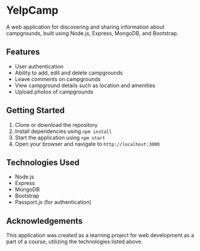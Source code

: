 # YelpCamp

A web application for discovering and sharing information about campgrounds, built using Node.js, Express, MongoDB, and Bootstrap.

## Features
- User authentication
- Ability to add, edit and delete campgrounds
- Leave comments on campgrounds
- View campground details such as location and amenities
- Upload photos of campgrounds

## Getting Started
1. Clone or download the repository
2. Install dependencies using `npm install`
3. Start the application using `npm start`
4. Open your browser and navigate to `http://localhost:3000`

## Technologies Used
- Node.js
- Express
- MongoDB
- Bootstrap
- Passport.js (for authentication)

## Acknowledgements
This application was created as a learning project for web development as a part of a course, utilizing the technologies listed above.

